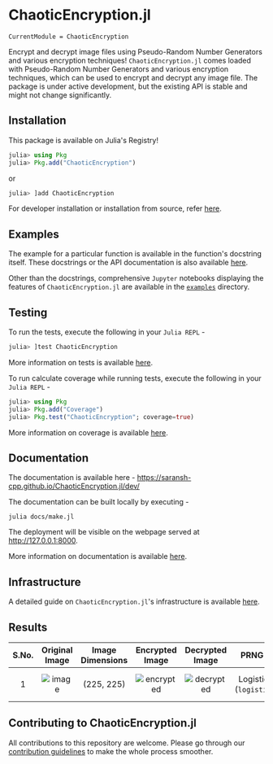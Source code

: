 # ChaoticEncryption.jl

```@meta
CurrentModule = ChaoticEncryption
```

Encrypt and decrypt image files using Pseudo-Random Number Generators and various encryption techniques! `ChaoticEncryption.jl` comes loaded with Pseudo-Random Number Generators and various encryption techniques, which can be used to encrypt and decrypt any image file. The package is under active development, but the existing API is stable and might not change significantly.

## Installation
This package is available on Julia's Registry!
```julia
julia> using Pkg
julia> Pkg.add("ChaoticEncryption")
```
or
```julia
julia> ]add ChaoticEncryption
```

For developer installation or installation from source, refer [here](https://github.com/Saransh-cpp/ChaoticEncryption.jl/blob/master/CONTRIBUTING.md#local-installation).

## Examples

The example for a particular function is available in the function's docstring itself. These docstrings or the API documentation is also available [here](https://saransh-cpp.github.io/ChaoticEncryption.jl/dev/).

Other than the docstrings, comprehensive `Jupyter` notebooks displaying the features of `ChaoticEncryption.jl` are available in the [`examples`](https://github.com/Saransh-cpp/ChaoticEncryption.jl/tree/master/examples) directory.

## Testing

To run the tests, execute the following in your `Julia REPL` -
```julia
julia> ]test ChaoticEncryption
```

More information on tests is available [here](https://github.com/Saransh-cpp/ChaoticEncryption.jl/blob/master/CONTRIBUTING.md#testing).

To run calculate coverage while running tests, execute the following in your `Julia REPL` -
```julia
julia> using Pkg
julia> Pkg.add("Coverage")
julia> Pkg.test("ChaoticEncryption"; coverage=true)
```

More information on coverage is available [here](https://github.com/Saransh-cpp/ChaoticEncryption.jl/blob/master/CONTRIBUTING.md#coverage).

## Documentation

The documentation is available here - https://saransh-cpp.github.io/ChaoticEncryption.jl/dev/

The documentation can be built locally by executing -
```
julia docs/make.jl
```
The deployment will be visible on the webpage served at http://127.0.0.1:8000.

More information on documentation is available [here](https://github.com/Saransh-cpp/ChaoticEncryption.jl/blob/master/CONTRIBUTING.md#documentation).

## Infrastructure

A detailed guide on `ChaoticEncryption.jl`'s infrastructure is available [here](https://github.com/Saransh-cpp/ChaoticEncryption.jl/blob/master/CONTRIBUTING.md#infrastructure).

## Results
|S.No. | Original Image | Image Dimensions | Encrypted Image | Decrypted Image | PRNG used | Algorithm used |
|:----:|:--------------:|:----------------:|:---------------:|:---------------:|:---------:|:--------------:|
|1|![image](https://user-images.githubusercontent.com/74055102/154138746-cd49b7a7-bdf2-47c2-8260-35a90084c60a.png)| (225, 225) | ![encrypted](https://user-images.githubusercontent.com/74055102/154138976-5e60fe23-3644-4299-bc39-7d6b637cc744.png) | ![decrypted](https://user-images.githubusercontent.com/74055102/154139009-bd2a1de0-03a7-432e-bc34-2647f8c42425.png) | Logistic Map (`logistic_key`) | Substitution (`substitution_encryption, substitution_decryption`)|

## Contributing to ChaoticEncryption.jl

All contributions to this repository are welcome. Please go through our [contribution guidelines](https://github.com/Saransh-cpp/ChaoticEncryption.jl/blob/master/CONTRIBUTING.md) to make the whole process smoother.

